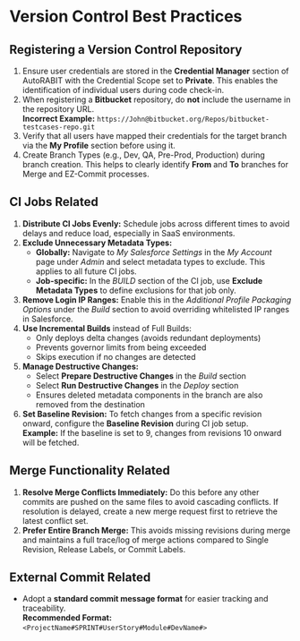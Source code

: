# Version Control Best Practices

## Registering a Version Control Repository

1. Ensure user credentials are stored in the **Credential Manager** section of AutoRABIT with the Credential Scope set to **Private**. This enables the identification of individual users during code check-in.
2. When registering a **Bitbucket** repository, do **not** include the username in the repository URL.\
   **Incorrect Example:** `https://John@bitbucket.org/Repos/bitbucket-testcases-repo.git`
3. Verify that all users have mapped their credentials for the target branch via the **My Profile** section before using it.
4. Create Branch Types (e.g., Dev, QA, Pre-Prod, Production) during branch creation. This helps to clearly identify **From** and **To** branches for Merge and EZ-Commit processes.

## CI Jobs Related

1. **Distribute CI Jobs Evenly:** Schedule jobs across different times to avoid delays and reduce load, especially in SaaS environments.
2. **Exclude Unnecessary Metadata Types:**
   * **Globally:** Navigate to _My Salesforce Settings_ in the _My Account_ page under _Admin_ and select metadata types to exclude. This applies to all future CI jobs.
   * **Job-specific:** In the _BUILD_ section of the CI job, use **Exclude Metadata Types** to define exclusions for that job only.
3. **Remove Login IP Ranges:** Enable this in the _Additional Profile Packaging Options_ under the _Build_ section to avoid overriding whitelisted IP ranges in Salesforce.
4. **Use Incremental Builds** instead of Full Builds:
   * Only deploys delta changes (avoids redundant deployments)
   * Prevents governor limits from being exceeded
   * Skips execution if no changes are detected
5. **Manage Destructive Changes:**
   * Select **Prepare Destructive Changes** in the _Build_ section
   * Select **Run Destructive Changes** in the _Deploy_ section
   * Ensures deleted metadata components in the branch are also removed from the destination
6. **Set Baseline Revision:** To fetch changes from a specific revision onward, configure the **Baseline Revision** during CI job setup.\
   **Example:** If the baseline is set to 9, changes from revisions 10 onward will be fetched.

## Merge Functionality Related

1. **Resolve Merge Conflicts Immediately:** Do this before any other commits are pushed on the same files to avoid cascading conflicts. If resolution is delayed, create a new merge request first to retrieve the latest conflict set.
2. **Prefer Entire Branch Merge:** This avoids missing revisions during merge and maintains a full trace/log of merge actions compared to Single Revision, Release Labels, or Commit Labels.

## External Commit Related

* Adopt a **standard commit message format** for easier tracking and traceability.\
  **Recommended Format:** `<ProjectName#SPRINT#UserStory#Module#DevName#>`
